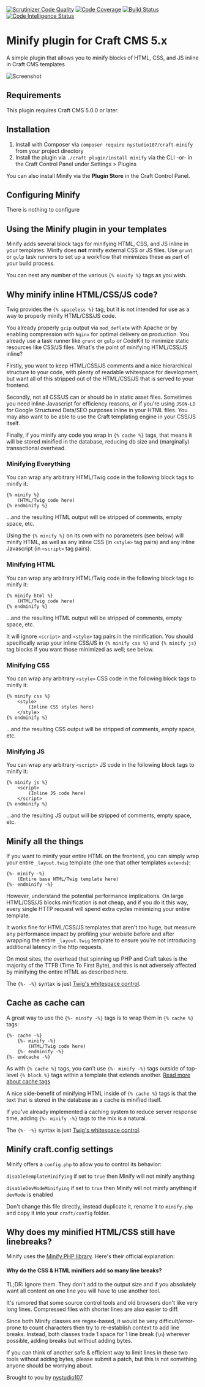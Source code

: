 [![Scrutinizer Code Quality](https://scrutinizer-ci.com/g/nystudio107/craft-minify/badges/quality-score.png?b=v5)](https://scrutinizer-ci.com/g/nystudio107/craft-minify/?branch=v5) [![Code Coverage](https://scrutinizer-ci.com/g/nystudio107/craft-minify/badges/coverage.png?b=v5)](https://scrutinizer-ci.com/g/nystudio107/craft-minify/?branch=v5) [![Build Status](https://scrutinizer-ci.com/g/nystudio107/craft-minify/badges/build.png?b=v5)](https://scrutinizer-ci.com/g/nystudio107/craft-minify/build-status/v5) [![Code Intelligence Status](https://scrutinizer-ci.com/g/nystudio107/craft-minify/badges/code-intelligence.svg?b=v5)](https://scrutinizer-ci.com/code-intelligence)

# Minify plugin for Craft CMS 5.x

A simple plugin that allows you to minify blocks of HTML, CSS, and JS inline in Craft CMS templates

![Screenshot](./resources/img/plugin-logo.png)

## Requirements

This plugin requires Craft CMS 5.0.0 or later.

## Installation

1. Install with Composer via `composer require nystudio107/craft-minify` from your project directory
2. Install the plugin via `./craft plugin/install minify` via the CLI -or- in the Craft Control Panel under Settings > Plugins

You can also install Minify via the **Plugin Store** in the Craft Control Panel.

## Configuring Minify

There is nothing to configure

## Using the Minify plugin in your templates

Minify adds several block tags for minifying HTML, CSS, and JS inline in your templates.  Minify does **not** minify external CSS or JS files.  Use `grunt` or `gulp` task runners to set up a workflow that minimizes these as part of your build process.

You can nest any number of the various `{% minify %}` tags as you wish.

## Why minify inline HTML/CSS/JS code?

Twig provides the `{% spaceless %}` tag, but it is not intended for use as a way to properly minify HTML/CSS/JS code.

You already properly `gzip` output via `mod_deflate` with Apache or by enabling compression with `Nginx` for optimal delivery on production.  You already use a task runner like `grunt` or `gulp` or CodeKit to minimize static resources like CSS/JS files.  What's the point of minifying HTML/CSS/JS inline?

Firstly, you want to keep HTML/CSS/JS comments and a nice hierarchical structure to your code, with plenty of readable whitespace for development, but want all of this stripped out of the HTML/CSS/JS that is served to your frontend.

Secondly, not all CSS/JS can or should be in static asset files.  Sometimes you need inline Javascript for efficiency reasons, or if you're using `JSON-LD` for Google Structured Data/SEO purposes inline in your HTML files.  You may also want to be able to use the Craft templating engine in your CSS/JS itself.

Finally, if you minify any code you wrap in `{% cache %}` tags, that means it will be stored minified in the database, reducing db size and (marginally) transactional overhead.

### Minifying Everything

You can wrap any arbitrary HTML/Twig code in the following block tags to minify it:

```twig
{% minify %}
    (HTML/Twig code here)
{% endminify %}
```

...and the resulting HTML output will be stripped of comments, empty space, etc.

Using the `{% minify %}` on its own with no parameters (see below) will minify HTML, as well as any inline CSS (in `<style>` tag pairs) and any inline Javascript (in `<script>` tag pairs).

### Minifying HTML

You can wrap any arbitrary HTML/Twig code in the following block tags to minify it:

```twig
{% minify html %}
    (HTML/Twig code here)
{% endminify %}
```

...and the resulting HTML output will be stripped of comments, empty space, etc.

It will ignore `<script>` and `<style>` tag pairs in the minification.  You should specifically wrap your inline CSS/JS in `{% minify css %}` and `{% minify js}` tag blocks if you want those minimized as well; see below.

### Minifying CSS

You can wrap any arbitrary `<style>` CSS code in the following block tags to minify it:

```twig
{% minify css %}
    <style>
        (Inline CSS styles here)
    </style>
{% endminify %}
```

...and the resulting CSS output will be stripped of comments, empty space, etc.

### Minifying JS

You can wrap any arbitrary `<script>` JS code in the following block tags to minify it:

```twig
{% minify js %}
    <script>
        (Inline JS code here)
    </script>
{% endminify %}
```

...and the resulting JS output will be stripped of comments, empty space, etc.

## Minify all the things

If you want to minify your entire HTML on the frontend, you can simply wrap your entire `_layout.twig` template (the one that other templates `extends`):

```twig
{%- minify -%}
    (Entire base HTML/Twig template here)
{%- endminify -%}
```

However, understand the potential performance implications.  On large HTML/CSS/JS blocks minification is not cheap, and if you do it this way, every single HTTP request will spend extra cycles minimizing your entire template.

It works fine for HTML/CSS/JS templates that aren't too huge, but measure any performance impact by profiling your website before and after wrapping the entire `_layout.twig` template to ensure you're not introducing additional latency in the http requests.

On most sites, the overhead that spinning up PHP and Craft takes is the majority of the TTFB (Time To First Byte), and this is not adversely affected by minifying the entire HTML as described here.

The `{%- -%}` syntax is just [Twig's whitespace control](https://twig.symfony.com/doc/2.x/templates.html#templates-whitespace-control).

## Cache as cache can

A great way to use the `{%- minify -%}` tags is to wrap them in `{% cache %}` tags:

```twig
{%- cache -%}
    {%- minify -%}
        (HTML/Twig code here)
    {%- endminify -%}
{%- endcache -%}
```

As with `{% cache %}` tags, you can’t use `{%- minify -%}` tags outside of top-level `{% block %}` tags within a template that extends another.  [Read more about cache tags](https://docs.craftcms.com/v3/dev/tags/cache.html)

A nice side-benefit of minifying HTML inside of `{% cache %}` tags is that the text that is stored in the database as a cache is minified itself.

If you've already implemented a caching system to reduce server response time, adding `{%- minify -%}` tags to the mix is a natural.

The `{%- -%}` syntax is just [Twig's whitespace control](https://twig.symfony.com/doc/2.x/templates.html#templates-whitespace-control).

## Minify craft.config settings

Minify offers a `config.php` to allow you to control its behavior:

`disableTemplateMinifying` if set to `true` then Minify will not minify anything

`disableDevModeMinifying` if set to `true` then Minify will not minify anything if `devMode` is enabled

Don't change this file directly, instead duplicate it, rename it to `minify.php` and copy it into your `craft/config` folder.

## Why does my minified HTML/CSS still have linebreaks?

Minify uses the [Minify PHP library](https://github.com/mrclay/minify).  Here's their official explanation:

#### Why do the CSS & HTML minifiers add so many line breaks?

TL;DR: Ignore them. They don't add to the output size and if you absolutely want all content on one line you will have to use another tool.

It's rumored that some source control tools and old browsers don't like very long lines. Compressed files with shorter lines are also easier to diff.

Since both Minify classes are regex-based, it would be very difficult/error-prone to count characters then try to re-establish context to add line breaks. Instead, both classes trade 1 space for 1 line break (`\n`) wherever possible, adding breaks but without adding bytes.

If you can think of another safe & efficient way to limit lines in these two tools without adding bytes, please submit a patch, but this is not something anyone should be worrying about.

Brought to you by [nystudio107](https://nystudio107.com/)
